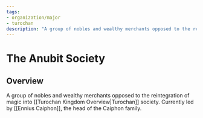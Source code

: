 ```yaml
---
tags:
- organization/major
- turochan
description: "A group of nobles and wealthy merchants opposed to the reintegration of magic into Turochan society. Currently led by Ennius Caiphon, the head of the Caiphon family."
---
```

# The Anubit Society
## Overview
A group of nobles and wealthy merchants opposed to the reintegration of magic into [[Turochan Kingdom Overview|Turochan]] society. Currently led by [[Ennius Caiphon]], the head of the Caiphon family.